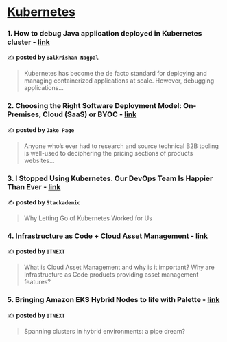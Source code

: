 
<h1><a href=https://medium.com/tag/kubernetes/recommended target="_blank" rel="noopener noreferrer">Kubernetes</a></h1>
<h3>1. How to debug Java application deployed in Kubernetes cluster - <a href="https://medium.com/@balkrishan-nagpal/how-to-debug-java-application-deployed-in-kubernetes-cluster-f04945b55e91" target="_blank" rel="noopener noreferrer">link</a></h3>

✍️ **posted by `Balkrishan Nagpal`**

<blockquote>Kubernetes has become the de facto standard for deploying and managing containerized applications at scale. However, debugging applications…</blockquote>

<h3>2. Choosing the Right Software Deployment Model: On-Premises, Cloud (SaaS) or BYOC - <a href="https://medium.com/@jake.page91/choosing-the-right-software-deployment-model-on-premises-cloud-saas-or-byoc-be3304153f09" target="_blank" rel="noopener noreferrer">link</a></h3>

✍️ **posted by `Jake Page`**

<blockquote>Anyone who’s ever had to research and source technical B2B tooling is well-used to deciphering the pricing sections of products websites…</blockquote>

<h3>3. I Stopped Using Kubernetes. Our DevOps Team Is Happier Than Ever - <a href="https://medium.com/stackademic/i-stopped-using-kubernetes-our-devops-team-is-happier-than-ever-a5519f916ec0" target="_blank" rel="noopener noreferrer">link</a></h3>

✍️ **posted by `Stackademic`**

<blockquote>Why Letting Go of Kubernetes Worked for Us</blockquote>

<h3>4. Infrastructure as Code + Cloud Asset Management - <a href="https://medium.com/itnext/infrastructure-as-code-cloud-asset-management-a729222e0126" target="_blank" rel="noopener noreferrer">link</a></h3>

✍️ **posted by `ITNEXT`**

<blockquote>What is Cloud Asset Management and why is it important? Why are Infrastructure as Code products providing asset management features?</blockquote>

<h3>5. Bringing Amazon EKS Hybrid Nodes to life with Palette - <a href="https://medium.com/itnext/bringing-amazon-eks-hybrid-nodes-to-life-with-palette-584734449503" target="_blank" rel="noopener noreferrer">link</a></h3>

✍️ **posted by `ITNEXT`**

<blockquote>Spanning clusters in hybrid environments: a pipe dream?</blockquote>

